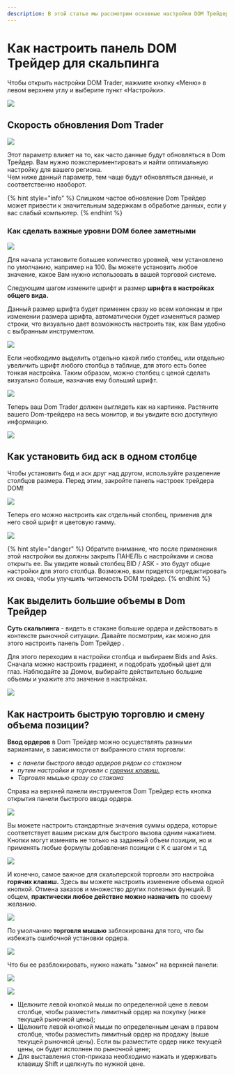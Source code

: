 ```yaml
---
description: В этой статье мы рассмотрим основные настройки DOM Трейдер  для скальпинга.
---
```


# Как настроить панель DOM Трейдер для скальпинга

Чтобы открыть настройки DOM Trader, нажмите кнопку «Меню» в левом верхнем углу и выберите пункт «Настройки».

![](../../.gitbook/assets/nastroiki-paneli-treider.png)

## Скорость обновления Dom Trader

![](../../.gitbook/assets/skorost-dum-treider.png)

Этот параметр влияет на то, как часто данные будут обновляться в Dom Трейдер. Вам нужно поэкспериментировать и найти оптимальную настройку для вашего региона.  
Чем ниже данный параметр, тем чаще будут обновляться данные, и соответственно наоборот.

{% hint style="info" %}
Слишком частое обновление Dom Трейдер может привести к значительным задержкам в обработке данных, если у вас слабый компьютер.
{% endhint %}

### Как сделать важные уровни DOM более заметными <a id="how-to-make-more-visible-dom-levels"></a>

![](../../.gitbook/assets/glubina-stakana-treider.gif)

Для начала установите большее количество уровней, чем установлено по умолчанию, например на 100. Вы можете установить любое значение, какое Вам нужно использовать в вашей торговой системе.  
  
Следующим шагом измените шрифт и размер **шрифта в настройках общего вида.** 

Данный размер шрифта будет применен сразу ко всем колонкам и при изменении размера шрифта, автоматически будет изменяться размер строки, что визуально дает возможность настроить так, как Вам удобно с выбранным инструментом.

![](../../.gitbook/assets/razmer-stroki-i-shrifta.gif)

Если необходимо выделить отдельно какой либо столбец, или отдельно увеличить шрифт любого столбца в таблице, для этого есть более тонкая настройка. Таким образом,  можно столбец с ценой сделать визуально больше, назначив ему больший шрифт.

![](../../.gitbook/assets/izmenit-shrif-otdelnykh-kolonok.png)

Теперь ваш Dom Trader должен выглядеть как на картинке. Растяните вашего Dom-трейдера на весь монитор, и вы увидите всю доступную информацию.

![](../../.gitbook/assets/stakan-dum.png)

## Как установить бид аск в одном столбце

Чтобы установить бид и аск друг над другом, используйте разделение столбцов размера. Перед этим, закройте панель настроек трейдера DOM!

![](../../.gitbook/assets/bid-i-ask-odin-stolbec.jpg)

Теперь его можно настроить как отдельный столбец, применив для него свой шрифт и цветовую гамму.

![](../../.gitbook/assets/bid-i-ask-odin-stolbec-2.jpg)

{% hint style="danger" %}
Обратите внимание, что после применения этой настройки вы должны закрыть ПАНЕЛЬ с настройками и снова открыть ее. Вы увидите новый столбец BID / ASK - это будут общие настройки для этого столбца. Возможно, вам придется отредактировать их снова, чтобы улучшить читаемость DOM трейдер.
{% endhint %}

## Как выделить большие объемы в Dom **Т**рейдер

**Суть скальпинга** - видеть в стакане большие ордера и действовать в контексте рыночной ситуации. Давайте посмотрим, как можно для этого настроить панель  Dom Трейдер . 

Для этого переходим в настройки столбца и выбираем Bids and Asks. Сначала можно  настроить градиент, и подобрать удобный цвет для глаз. Наблюдайте за Домом, выбирайте действительно большие объемы и укажите  это значение в настройках.

![](../../.gitbook/assets/maksimalnye-obemy.png)

## Как настроить быструю торговлю и смену объема позиции?

**Ввод ордеров** в Dom Трейдер можно осуществлять разными вариантами, в зависимости от выбранного стиля торговли:

* _с панели быстрого ввода ордеров рядом со стаканом_ 
*  _путем настройки и торговли с_ [_горячих клавиш._ ](https://help.quantower.com.ru/analytics-panels/chart/chart-settings#goryachie-klavishi)
* _Торговля мышью сразу со стакана_ 

Справа на верхней панели инструментов Dom Трейдер есть кнопка открытия панели быстрого ввода ордера. 

![](../../.gitbook/assets/nastroika-obemov.png)

Вы можете настроить стандартные значения суммы ордера, которые  соответствует вашим рискам для быстрого вызова одним нажатием. Кнопки могут изменять не только на заданный объем позиции, но и применять любые формулы добавления позиции с K c шагом и т.д

![](../../.gitbook/assets/zapis-zakaza.png)

И конечно, самое важное для скальперской торговли это настройка  **горячих клавиш.** Здесь вы можете настроить изменение объема одной кнопкой. Отмена заказов и множество других полезных функций. В общем, **практически любое действие можно назначить** по своему желанию.

![](../../.gitbook/assets/nastroika-goryachikh-klavish.png)

По умолчанию **торговля мышью** заблокирована для того, что бы избежать ошибочной установки ордера. 

![](../../.gitbook/assets/myshyu-torgovlya.jpg)

Что бы ее разблокировать, нужно нажать "замок" на верхней панели:

![](../../.gitbook/assets/razblokirovat.png)

![](../../.gitbook/assets/myshyu-rezhim.gif)

* Щелкните левой кнопкой мыши по определенной цене в левом столбце, чтобы разместить лимитный ордер на покупку \(ниже текущей рыночной цены\);
* Щелкните левой кнопкой мыши по определенным ценам в правом столбце, чтобы разместить лимитный ордер на продажу \(выше текущей рыночной цены\). Если вы разместите ордер ниже текущей цены, он будет исполнен по рыночной цене;
* Для выставления стоп-приказа необходимо нажать и удерживать клавишу Shift и щелкнуть по нужной цене.

  




